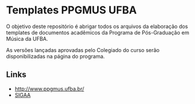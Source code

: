 # Templates PPGMUS UFBA

O objetivo deste repositório é abrigar todos os arquivos da elaboração dos templates de documentos acadêmicos da Programa de Pós-Graduação em Música da UFBA.

As versões lançadas aprovadas pelo Colegiado do curso serão disponibilizadas na página do programa.

## Links

- http://www.ppgmus.ufba.br/
- [SIGAA](https://sigaa.ufba.br/sigaa/public/programa/portal.jsf?lc=pt_BR&id=1299)